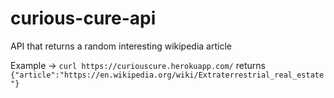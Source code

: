 # curious-cure-api
API that returns a random interesting wikipedia article
 
 
Example -> 
`curl https://curiouscure.herokuapp.com/` returns `{"article":"https://en.wikipedia.org/wiki/Extraterrestrial_real_estate"}`
